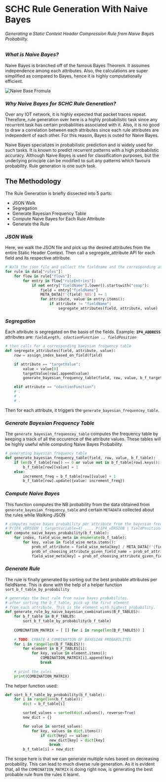 # SCHC Rule Generation With Naive Bayes
###### Generating a Static Context Header Compression Rule from Naive Bayes Probabiilty.

### *What is Naive Bayes?*
Naive Bayes is branched off of the famous Bayes Theorem. It assumes independence among each attributes. Also, the calculations are super simplified as compared to Bayes, hence it is highly computationally efficient.

![Naive Base Fromula](https://i.imgur.com/3cl5oDz.png)

### *Why Naive Bayes for SCHC Rule Generation?*
Over any IOT network, it is highly expected that packet traces repeat. Therefore, rule generation over here is a highly probabilistic task since any recurrent task has certain probabilities associated with it. Also, it is no good to draw a correlation between each attributes since each rule attributes are independent of each other. For this reason, Bayes is outed for Naive Bayes. 

Naive Bayes specializes in probabilistic prediction and is widely used for such tasks. It is known to predict recurrent patterns with a high probabilstic accuracy. Although Naive Bayes is used for classification purposes, but the underlying principle can be modified to suit any patterns which favours probability. Rule generation is one such task.

## The Methodology
The Rule Generation is briefly dissected into 5 parts:
- JSON Walk
- Segregation
- Generate Bayesian Frequency Table
- Compute Naive Bayes for Each Rule Attribute
- Generate the Rule

### *JSON Walk*
Here, we walk the JSON file and pick up the desired attributes from the entire Static Header Context. Then call a segregate_attribute API for each field and its respective attribute.

```python
# Walk the json file and collect the fieldname and the corresponding attributes
for rule in data["rules"]:
    for flow in rule["flows"]:
        for entry in flow["ruleEntries"]:
            if not entry["fieldName"].lower().startswith("coap"):
                field = entry["fieldName"]
                META_DATA[f'{field}_NOS'] += 1
                for attribute, value in entry.items():
                    if attribute != "fieldName":
                        segregate_attributes(field, attribute, value)
```

### *Segregation*
Each attribute is segregated on the basis of the fields. Example: **`IP4_ADDRESS`** attributes are: *`fieldLength, cdactionFunction .. fieldPosition`*

```python
# then calls for a corresponding baeysian frequency table
def segregate_attributes(field, attribute, value):
    row = assign_index_based_on_field(field)

    if attribute == "targetValue":
        value = value[0]
        targetValue[row].append(value)
        generate_bayesian_frequency_table(field, row, value, b_f_targetValue)

    elif attribute == "cdactionFunction":
    # .
    # .
    # .
```
Then for each attribute, it triggers the `generate_bayesian_frequencey_table`.

### *Generate Bayesian Frequency Table*
The `generate_bayesian_frequencey_table` computes the frequency table by keeping a track of all the occurence of the attribute values. These tables will be highly useful while computing Naive Bayes Probability.

```python
# generating bayesian frequency table
def generate_bayesian_frequency_table(field, row, value, b_f_table):
    if len(b_f_table[row]) == 0 or value not in b_f_table[row].keys():
        b_f_table[row][value] = 1
    else:
        increment_freq = b_f_table[row][value] + 1
        b_f_table[row].update({value: increment_freq})
```

### *Compute Naive Bayes*
This function computes the NB probability from the data obtained from `generate_bayesian_frequency_table` and certain `METADATA` collected about the rules while Walking JSON

```python
# computes naive bayes probability per attribute from the bayesian freq table
# P(IP4_vERSION | targetVariable=4) .... P(IP4_vERSION | fieldPosition=1)
def compute_naive_bayes_probability(b_f_table):
    for index, field_wise_meta in enumerate(b_f_table):
        for key, value in field_wise_meta.items():
            prob_of_attribute = field_wise_meta[key] / META_DATA[f'{fieldName[index]}_NOS']
            prob_of_choosing_attribute_given_field_name = prob_of_attribute * (1/len(fieldName))
            field_wise_meta[key] = prob_of_choosing_attribute_given_field_name
```

### *Generate Rule*
The rule is finally generated by sorting out the best probable attributes per fieldName. This is done with the help of a helper function `sort_b_f_table_by_probability`

```python
# generates the best rule from naive bayes probabilites.
# after sorting the b_f_table, pick up the first element
# from each attribute. This is the element with highest probability.
def generate_rule_by_naive_bayesian_combinations(B_F_TABLES):
    for b_f_table in B_F_TABLES:
        sort_b_f_table_by_probability(b_f_table)
    
    COMBINATION_MATRIX = [ [] for i in range(len(B_F_TABLES)) ]
    
    # TODO: CREATE A COMBINATION OF BAYESIAN PROBABILITES
    for i in range(len(B_F_TABLES)):
        for element in B_F_TABLES[i]:
            for key, value in element.items():
                COMBINATION_MATRIX[i].append(key)
                break
    
    # print the rules
    print(COMBINATION_MATRIX)
```

The helper function used:
```python
def sort_b_f_table_by_probability(b_f_table):
    for i in range(len(b_f_table)):
        dict = b_f_table[i]

        sorted_values = sorted(dict.values(), reverse=True)
        new_dict = {}

        for value in sorted_values:
            for key, values in dict.items():
                if dict[key] == value:
                    new_dict[key] = dict[key]
                    break
        b_f_table[i] = new_dict
```
The scope here is that we can generate multiple rules based on decreasing probability. This can lead to much diverse rule generation. As it is evident that, all the `COMBINATION_MATRIX` is doing right now, is generating the best probable rule from the rules it learnt.
